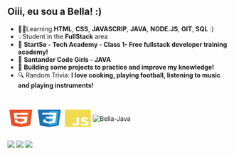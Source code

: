 ## Oiii, eu sou a Bella! :)

- :woman_technologist:Learning **HTML**, **CSS**, **JAVASCRIP**, **JAVA**, **NODE.JS**, **GIT**, **SQL** :)
- 💡Student in the **FullStack** area 
-  🎯 **StartSe - Tech Academy - Class 1- Free fullstack developer training academy!**
-  🎯 **Santander Code Girls - JAVA**
-  🎯 **Building some projects to practice and improve my knowledge!**
-  🔍 Random Trivia: **I love cooking, playing football, listening to music and playing instruments!**

##
<!-- <div style="display: inline_block"><br>
<a href="https://github.com/Bellacmeireles">
<img height="170em" src="https://github-readme-stats.vercel.app/api?username=Bellacmeireles&show_icons=true&theme=dracula&include_all_commits=true&count_private=true"/>
  <img height="160em" src="https://github-readme-stats.vercel.app/api/top-langs/?username=Bellacmeireles&layout=compact&langs_count=7&theme=dracula"/>
</div>
</div>-->



<div style="display: inline_block"><br>
   <img align="center" alt="Bella-HTML" height="40" width="60" src="https://raw.githubusercontent.com/devicons/devicon/master/icons/html5/html5-original.svg">
  <img align="center" alt="Bella-CSS" height="40" width="60" src="https://raw.githubusercontent.com/devicons/devicon/master/icons/css3/css3-original.svg">
  <img align="center" alt="Bella-Js" height="40" width="60" src="https://raw.githubusercontent.com/devicons/devicon/master/icons/javascript/javascript-plain.svg">
   <img align="center" alt="Bella-Java" height="40" width="60" src="https://cdn.jsdelivr.net/gh/devicons/devicon/icons/java/java-original.svg">
</div>
  
  ##
  
 <div> 
  
  <a href="https://instagram.com/bellacmeireles" target="_blank"><img src="https://img.shields.io/badge/-Instagram-%23E4405F?style=for-the-badge&logo=instagram&logoColor=white" target="_blank"></a> 
  <a href = "mailto:bellacabral80@gmail.com"><img src="https://img.shields.io/badge/-Gmail-D14836?style=for-the-badge&logo=gmail&logoColor=white" target="_blank"></a>
  <a href="https://www.linkedin.com/in/isabella-cabral-" target="_blank"><img src="https://img.shields.io/badge/-LinkedIn-%230077B5?style=for-the-badge&logo=linkedin&logoColor=white" target="_blank"></a> 
 
</div> 
  
 
